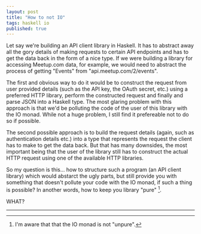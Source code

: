 ```yaml
---
layout: post
title: "How to not IO"
tags: haskell io
published: true
---
```


Let say we're building an API client library in Haskell. It has to abstract away all the gory details of making requests to certain API endpoints and has to get the data back in the form of a nice type. If we were building a library for accessing Meetup.com data, for example, we would need to abstract the process of getting "Events" from "api.meetup.com/2/events".

The first and obvious way to do it would be to construct the request from user provided details (such as the API key, the OAuth secret, etc.) using a preferred HTTP library, perform the constructed request and finally and parse JSON into a Haskell type. The most glaring problem with this approach is that we'd be polluting the code of the user of this library with the IO monad. While not a huge problem, I still find it prefereable not to do so if possible.

The second possible approach is to build the request details (again, such as authentication details etc.) into a type that represents the request the client has to make to get the data back. But that has many downsides, the most important being that the user of the library still has to construct the actual HTTP request using one of the available HTTP libraries.

So my question is this... how to structure such a program (an API client library) which would abstarct the ugly parts, but still provide you with something that doesn't pollute your code with the IO monad, if such a thing is possible? In another words, how to keep you library "pure" [^1].

WHAT?

---
[^1]: I'm aware that that the IO monad is not "unpure".

